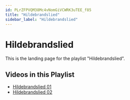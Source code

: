 ```yaml
---
id: PLrZFPVQM38Mc4vNomGiVCWRK3uTEE_f85
title: "Hildebrandslied"
sidebar_label: "Hildebrandslied"
---
```


# Hildebrandslied

This is the landing page for the playlist "Hildebrandslied".

## Videos in this Playlist

- [Hildebrandslied 01](PwM8D6WjuDE.md)
- [Hildebrandslied 02](OrHAturQqj8.md)

